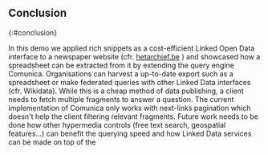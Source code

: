##  Conclusion
{:#conclusion}

In this demo we applied rich snippets as a cost-efficient Linked Open Data interface to a newspaper website (cfr. [hetarchief.be](https://hetarchief.be) ) and showcased how a spreadsheet can be extracted from it by extending the query engine Comunica. Organisations can harvest a up-to-date export such as a spreadsheet or make federated queries with other Linked Data interfaces (cfr. Wikidata). While this is a cheap method of data publishing, a client needs to fetch multiple fragments to answer a question. The current implementation of Comunica only works with next-links pagination which doesn't help the client filtering relevant fragments. Future work needs to be done how other hypermedia controls (free text search, geospatial features...) can benefit the querying speed and how Linked Data services can be made on top of the 